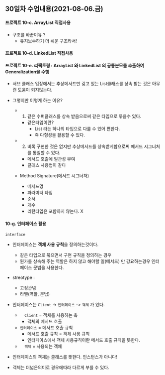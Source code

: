 ## 30일차 수업내용(2021-08-06.금)

#### 프로젝트 10-c. ArrayList 직접사용

- 구조를 바꾼이유 ?
  - 유지보수하기 더 쉬운 구조라서!

#### 프로젝트 10-d. LinkedList 직접사용



#### 프로젝트 10-e. 리팩토링 : ArrayList 와 LinkedList  의 공통분모를 추출하여 Generalization을 수행 

- 서브 클래스 입장에서는 추상메서드만 갖고 있는 List클래스를 상속 받는 것은 아무런 도움이 되지않는다. 

- 그렇지만 이렇게 하는 이유?

  - 1. 같은 수퍼클래스를 상속 받음으로써 같은 타입으로 묶을수 있다.

    - 같은타입이란?
      - List 라는 하나의 타입으로 다룰 수 있어 편한다.
      - 즉 다형성을 활용할 수 있다.

  - 2. 비록 구현한 것은 없지만 추상메서드를 상속받게함으로써 메서드 시그너처를 통일할 수 있다.

    - 메서드 호출에 일관성 부여
    - 클래스 사용법이 같다

  - Method Signature(메서드 시그너처)

    - 메서드명
    - 파라미터 타입
    - 순서
    - 개수
    - 리턴타입은 포함하지 않는다. X

#### 10-g. 인터페이스 활용

` interface ` 

- 인터페이스는 **객체 사용 규칙**을 정의하는것이다.
  - 같은 타입으로 묶으면서 구현  규칙을 정의하는 경우
  - 뭔가를 상속해 주는 역할은 하지 않고 해야할 일(메서드) 만 강요하는경우 인터페이스 문법을 사용한다.
- streotype : 
  - 고정관념
  - 라벨(역할, 문법)
- 인터페이스는 ` Client `  -> ` 인터페이스 `  -> ` 객체 ` 가 있다.
  - `  Client` = 객체를 사용하는 측
    - 객체의 메서드 호출
  - ` 인터페이스 ` = 메서드 호출 규칙
    - 메서드 호출 규칙 = 객체 사용 규칙
    - 인터페이스에서 객체 사용규칙이란 메서드 호출 규칙을 뜻한다.
  - `  객체` = 사용되는 객체


- 인터페이스의 객체는 클래스를 뜻한다. 인스턴스가 아니다!
- 객체는 더넓은의미로 경우에따라 다르게 부를 수 있다.
